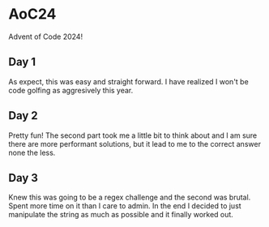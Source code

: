 # AoC24
Advent of Code 2024!

## Day 1
As expect, this was easy and straight forward. I have realized I won't be code golfing as aggresively this year.

## Day 2
Pretty fun! The second part took me a little bit to think about and I am sure there are more performant solutions, but it lead to me to the correct answer none the less. 

## Day 3
Knew this was going to be a regex challenge and the second was brutal. Spent more time on it than I care to admin. In the end I decided to just manipulate the string as much as possible and it finally worked out.